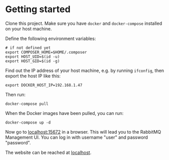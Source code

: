 # Getting started

Clone this project. Make sure you have `docker` and `docker-compose` installed on your host machine.

Define the following environment variables:

    # if not defined yet
    export COMPOSER_HOME=$HOME/.composer
    export HOST_UID=$(id -u)
    export HOST_GID=$(id -g)

Find out the IP address of your host machine, e.g. by running `ifconfig`, then export the host IP like this:

    export DOCKER_HOST_IP=192.168.1.47

Then run:

    docker-compose pull

When the Docker images have been pulled, you can run:

    docker-compose up -d

Now go to [localhost:15672](http://localhost:15672/) in a browser. This will lead you to the RabbitMQ Management UI. You can log in with username "user" and password "password".

The website can be reached at [localhost](http://localhost).
